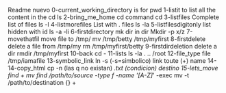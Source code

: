 Readme nuevo
0-current_working_directory is for pwd
1-listit to list all the content in the cd ls
2-bring_me_home cd command cd 
3-listfiles Complete list of files ls -l
4-listmorefiles List with . files ls -la
5-listfilesdigitonly list hidden with id ls -a -li
6-firstdirectory mk dir in dir Mkdir -p x/z
7-movethatfil move file to /tmp/ mv /tmp/betty /tmp/myfirst 
8-firstdelete delete a file from /tmp/my  rm /tmp/myfirst/betty
9-firstdirdeletion delete a dir rmdir /tmp/myfirst
10-back cd -
11-lists ls -la . .. /root
12-file_type file /tmp/iamafile
13-symbolic_link ln -s (-s=simbolico) link toute (+) name
14-14-copy_html cp -n (las q no existan) *.txt (condicion) destino
15-lets_move find + mv find /path/to/source -type f -name '[A-Z]*' -exec mv -t /path/to/destination {} +
